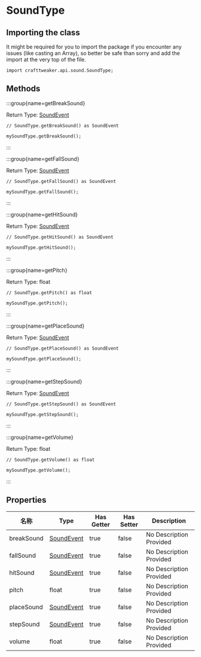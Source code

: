 # SoundType

## Importing the class

It might be required for you to import the package if you encounter any issues (like casting an Array), so better be safe than sorry and add the import at the very top of the file.
```zenscript
import crafttweaker.api.sound.SoundType;
```


## Methods

:::group{name=getBreakSound}

Return Type: [SoundEvent](/vanilla/api/sound/SoundEvent)

```zenscript
// SoundType.getBreakSound() as SoundEvent

mySoundType.getBreakSound();
```

:::

:::group{name=getFallSound}

Return Type: [SoundEvent](/vanilla/api/sound/SoundEvent)

```zenscript
// SoundType.getFallSound() as SoundEvent

mySoundType.getFallSound();
```

:::

:::group{name=getHitSound}

Return Type: [SoundEvent](/vanilla/api/sound/SoundEvent)

```zenscript
// SoundType.getHitSound() as SoundEvent

mySoundType.getHitSound();
```

:::

:::group{name=getPitch}

Return Type: float

```zenscript
// SoundType.getPitch() as float

mySoundType.getPitch();
```

:::

:::group{name=getPlaceSound}

Return Type: [SoundEvent](/vanilla/api/sound/SoundEvent)

```zenscript
// SoundType.getPlaceSound() as SoundEvent

mySoundType.getPlaceSound();
```

:::

:::group{name=getStepSound}

Return Type: [SoundEvent](/vanilla/api/sound/SoundEvent)

```zenscript
// SoundType.getStepSound() as SoundEvent

mySoundType.getStepSound();
```

:::

:::group{name=getVolume}

Return Type: float

```zenscript
// SoundType.getVolume() as float

mySoundType.getVolume();
```

:::


## Properties

| 名称         | Type                                        | Has Getter | Has Setter | Description             |
| ---------- | ------------------------------------------- | ---------- | ---------- | ----------------------- |
| breakSound | [SoundEvent](/vanilla/api/sound/SoundEvent) | true       | false      | No Description Provided |
| fallSound  | [SoundEvent](/vanilla/api/sound/SoundEvent) | true       | false      | No Description Provided |
| hitSound   | [SoundEvent](/vanilla/api/sound/SoundEvent) | true       | false      | No Description Provided |
| pitch      | float                                       | true       | false      | No Description Provided |
| placeSound | [SoundEvent](/vanilla/api/sound/SoundEvent) | true       | false      | No Description Provided |
| stepSound  | [SoundEvent](/vanilla/api/sound/SoundEvent) | true       | false      | No Description Provided |
| volume     | float                                       | true       | false      | No Description Provided |

